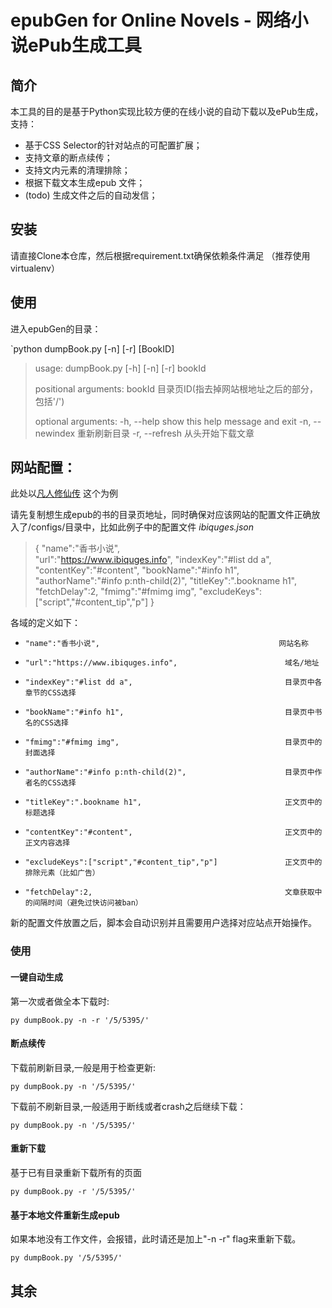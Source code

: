 # epubGen for Online Novels - 网络小说ePub生成工具

## 简介

本工具的目的是基于Python实现比较方便的在线小说的自动下载以及ePub生成，支持：

- 基于CSS Selector的针对站点的可配置扩展；
- 支持文章的断点续传；
- 支持文内元素的清理排除；
- 根据下载文本生成epub 文件；
- (todo) 生成文件之后的自动发信；


## 安装

请直接Clone本仓库，然后根据requirement.txt确保依赖条件满足 （推荐使用virtualenv）


## 使用

进入epubGen的目录：

`python dumpBook.py [-n] [-r] [BookID]

> 
> usage: dumpBook.py [-h] [-n] [-r] bookId
>
> positional arguments:
>  bookId          目录页ID(指去掉网站根地址之后的部分，包括'/')
>
> optional arguments:
>  -h, --help      show this help message and exit
>  -n, --newindex  重新刷新目录
>  -r, --refresh   从头开始下载文章

## 网站配置：

此处以[凡人修仙传](https://www.ibiquges.org/5/5395/) 这个为例

请先复制想生成epub的书的目录页地址，同时确保对应该网站的配置文件正确放入了/configs/目录中，比如此例子中的配置文件 *ibiquges.json*

 
> { 
>     "name":"香书小说",  
>     "url":"https://www.ibiquges.info",
>     "indexKey":"#list dd a",
>     "contentKey":"#content",
>     "bookName":"#info h1",
>     "authorName":"#info p:nth-child(2)",
>     "titleKey":".bookname h1",
>     "fetchDelay":2,
>     "fmimg":"#fmimg img",
>     "excludeKeys":["script","#content_tip","p"]
> }

各域的定义如下：

-     "name":"香书小说",                                        网站名称
-     "url":"https://www.ibiquges.info",                        域名/地址
-     "indexKey":"#list dd a",                                  目录页中各章节的CSS选择
-     "bookName":"#info h1",                                    目录页中书名的CSS选择
-     "fmimg":"#fmimg img",                                     目录页中的封面选择
-     "authorName":"#info p:nth-child(2)",                      目录页中作者名的CSS选择
-     "titleKey":".bookname h1",                                正文页中的标题选择
-     "contentKey":"#content",                                  正文页中的正文内容选择
-     "excludeKeys":["script","#content_tip","p"]               正文页中的排除元素（比如广告）
-     "fetchDelay":2,                                           文章获取中的间隔时间（避免过快访问被ban）

新的配置文件放置之后，脚本会自动识别并且需要用户选择对应站点开始操作。


### 使用 

#### 一键自动生成

第一次或者做全本下载时: 

`py dumpBook.py -n -r '/5/5395/'`


#### 断点续传

下载前刷新目录,一般是用于检查更新:

`py dumpBook.py -n '/5/5395/'`

下载前不刷新目录,一般适用于断线或者crash之后继续下载：

`py dumpBook.py -n '/5/5395/'`


#### 重新下载

基于已有目录重新下载所有的页面

`py dumpBook.py -r '/5/5395/'`


#### 基于本地文件重新生成epub

如果本地没有工作文件，会报错，此时请还是加上"-n -r" flag来重新下载。

`py dumpBook.py '/5/5395/'`


## 其余


